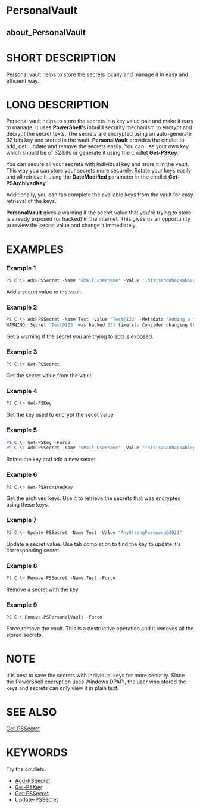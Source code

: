 ﻿# PersonalVault
## about_PersonalVault

# SHORT DESCRIPTION
Personal vault helps to store the secrets locally and manage it in easy and efficient way.

# LONG DESCRIPTION
Personal vault helps to store the secrets in a key value pair and make it easy to manage. It uses **PowerShell**'s inbuild security mechanism to encrypt and decrypt the secret
texts. The secrets are encrypted using an auto-generate 32 bits key and stored in the vault. **PersonalVault** provides the cmdlet to add, get, update and remove the secrets easily. You can use your own key which should be of 32 bits or generate it using the cmdlet **Get-PSKey**.

You can secure all your secrets with individual key and store it in the vault. This way you can store your secrets more securely. Rotate your keys easily and all retrieve it using the **DateModified** parameter in the cmdlet **Get-PSArchivedKey**.

Additionally, you can tab complete the available keys from the vault for easy retrieval of the keys.

**PersonalVault** gives a warning if the secret value that you're trying to store is already exposed (or hacked) in the internet. This gives us an opportunity to review the secret value and change it immediately.

# EXAMPLES

### Example 1
```powershell
PS C:\> Add-PSSecret -Name "GMail_username" -Value "Thisisanonhackablepassword@2021" -Metadata "My personal gmail account."
```

Add a secret value to the vault.

### Example 2
```powershell
PS C:\> Add-PSSecret -Name Test -Value 'Test@123' -Metadata "Adding a test value"
WARNING: Secret 'Test@123' was hacked 833 time(s); Consider changing the secret value.
```

Get a warning if the secret you are trying to add is exposed.

### Example 3
```powershell
PS C:\> Get-PSSecret
```

Get the secret value from the vault

### Example 4
```powershell
PS C:\> Get-PSKey
```

Get the key used to encrypt the secet value

### Example 5
```powershell
PS C:\> Get-PSKey -Force
PS C:\> Add-PSSecret -Name "GMail_Username" -Value "Thisisanonhackablepassword@2021" -Metadata "My official gmail account."
```

Rotate the key and add a new secret

### Example 6
```powershell
PS C:\> Get-PSArchivedKey
```

Get the archived keys. Use it to retrieve the secrets that was encrypted using these keys.

### Example 7
```powershell
PS C:\> Update-PSSecret -Name Test -Value "AnyStrongPassword@2021"
```

Update a secret value. Use tab completion to find the key to update it's corresponding secret.

### Example 8
```powershell
PS C:\> Remove-PSSecret -Name Test -Force
```

Remove a secret with the key

### Example 9
```powershell
PS C:\ Remove-PSPersonalVault -Force
```

Force remove the vault. This is a destructive operation and it removes all the stored secrets.

# NOTE
It is best to save the secrets with individual keys for more security. Since the PowerShell encryption uses Windows DPAPI, the user who stored the keys and secrets
can only view it in plain text.

# SEE ALSO
[Get-PSSecret](https://github.com/hkarthik7/PersonalVault/blob/master/docs/Get-PSSecret.md)

# KEYWORDS
Try the cmdlets.

- [Add-PSSecret](https://github.com/hkarthik7/PersonalVault/blob/master/docs/Add-PSSecret.md)
- [Get-PSKey](https://github.com/hkarthik7/PersonalVault/blob/master/docs/Get-PSKey.md)
- [Get-PSSecret](https://github.com/hkarthik7/PersonalVault/blob/master/docs/Get-PSSecret.md)
- [Update-PSSecret](https://github.com/hkarthik7/PersonalVault/blob/master/docs/Update-PSSecret.md)
